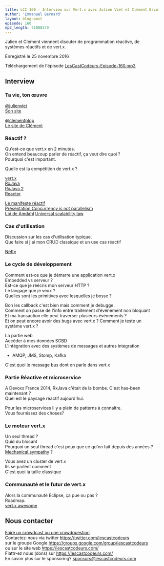 ```yaml
---
title: LCC 160 - Interview sur Vert.x avec Julien Viet et Clément Escoffier
author: 'Emmanuel Bernard'
layout: blog-post
episode: 160
mp3_length: 71088379
---
```

Julien et Clément viennent discuter de programmation réactive, de systèmes réactifs et de vert.x.

Enregistré le 25 novembre 2016

Téléchargement de l'épisode [LesCastCodeurs-Episode-160.mp3](http://traffic.libsyn.com/lescastcodeurs/LesCastCodeurs-Episode-160.mp3)

##  Interview

### Ta vie, ton œuvre

[@julienviet](https://twitter.com/julienviet)  
[Son site](http://www.julienviet.com)  

[@clementplop](https://twitter.com/clementplop)  
[Le site de Clément](http://escoffier.me)  

### Réactif ?

Qu'est-ce que vert.x en 2 minutes.  
On entend beaucoup parler de réactif, ça veut dire quoi ?  
Pourquoi c'est important. 

Quelle est la compétition de vert.x ?  

[vert.x](http://vertx.io)  
[RxJava](https://github.com/ReactiveX/RxJava)  
[RxJava 2](https://github.com/ReactiveX/RxJava/tree/2.x)  
[Reactor](http://projectreactor.io)  

[Le manifeste réactif](http://www.reactivemanifesto.org)  
[Présentation Concurrency is not parallelism](https://blog.golang.org/concurrency-is-not-parallelism)  
[Loi de Amdahl](https://en.wikipedia.org/wiki/Amdahl%27s_law)
[Universal scalability law](http://www.perfdynamics.com/Manifesto/USLscalability.html)  

### Cas d'utilisation

Discussion sur les cas d'utilisation typique.  
Que faire si j'ai mon CRUD classique et un use cas réactif  

[Netty](http://netty.io)  

### Le cycle de développement

Comment est-ce que je démarre une application vert.x  
Embedded vs serveur ?  
Est-ce que je réécris mon serveur HTTP ?  
Le langage que je veux ?  
Quelles sont les primitives avec lesquelles je bosse ?  

Bon les callback c'est bien mais comment je debugge.  
Comment on passe de l'info entre traitement d'événement non bloquant  
Et ma transaction elle peut traverser plusieurs événements ?  
Et on peut encore avoir des bugs avec vert.x ? Comment je teste un système vert.x ?  

La partie web  
Accéder à mes données SGBD  
L'intégration avec des systèmes de messages et autres integration  

* AMQP, JMS, Stomp, Kafka

C'est quoi le message bus dont on parle dans vert.x  

### Partie Réactive et microservice

A Devoxx France 2014, RxJava c'était de la bombe. C'est has-been maintenant ?  
Quel est le paysage réactif aujourd'hui.  

Pour les microservices il y a plein de patterns à connaître.  
Vous fournissez des choses?  

### Le moteur vert.x

Un seul thread ?  
Quid du blocant  
Pourquoi un seul thread c'est peux que ce qu'on fait depuis des années ?  
[Mechanical sympathy](https://dzone.com/articles/mechanical-sympathy) ?  

Vous avez un cluster de vert.x  
Ils se parlent comment  
C'est quoi la taille classique  

### Communauté et le futur de vert.x

Alors la communauté Eclipse, ça pue ou pas ?  
Roadmap.  
[vert.x awesome](https://github.com/vert-x3/vertx-awesome)  

## Nous contacter

[Faire un crowdcast ou une crowdquestion](https://lescastcodeurs.com/crowdcasting/)  
Contactez-nous via twitter <https://twitter.com/lescastcodeurs>  
sur le groupe Google <https://groups.google.com/group/lescastcodeurs>  
ou sur le site web <https://lescastcodeurs.com/>  
Flattr-ez nous (dons) sur <https://lescastcodeurs.com/>  
En savoir plus sur le sponsoring? sponsors@lescastcodeurs.com  
